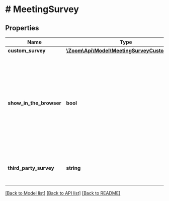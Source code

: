 # # MeetingSurvey

## Properties

Name | Type | Description | Notes
------------ | ------------- | ------------- | -------------
**custom_survey** | [**\Zoom\Api\Model\MeetingSurveyCustomSurvey**](MeetingSurveyCustomSurvey.md) |  | [optional]
**show_in_the_browser** | **bool** | Whether the **Show in the browser when the meeting ends** option is enabled:  * &#x60;true&#x60; — Enabled.  * &#x60;false&#x60; — Disabled.    This value defaults to &#x60;true&#x60;. | [optional] [default to true]
**third_party_survey** | **string** | The link to the third party meeting survey. | [optional]

[[Back to Model list]](../../README.md#models) [[Back to API list]](../../README.md#endpoints) [[Back to README]](../../README.md)
